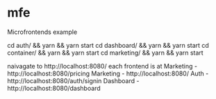 # mfe
Microfrontends example

cd auth/ && yarn && yarn start
cd dashboard/ && yarn && yarn start
cd container/ && yarn && yarn start
cd marketing/ && yarn && yarn start


naivagate to http://localhost:8080/
each frontend is at 
Marketing - http://localhost:8080/pricing
Marketing - http://localhost:8080/
Auth - http://localhost:8080/auth/signin
Dashboard - http://localhost:8080/dashboard
